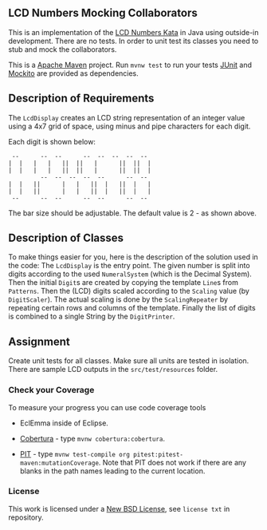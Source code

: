 ## LCD Numbers Mocking Collaborators ##

This is an implementation of the [LCD Numbers Kata](http://rubyquiz.com/quiz14.html) 
in Java using outside-in development. There are no tests. In order to unit test its 
classes you need to stub and mock the collaborators.

This is a [Apache Maven](https://maven.apache.org/) project.  Run `mvnw test` to 
run your tests [JUnit](http://junit.org/) and [Mockito](http://site.mockito.org/) 
are provided as dependencies.

## Description of Requirements ##

The `LcdDisplay` creates an LCD string representation of an integer value using a
4x7 grid of space, using minus and pipe characters for each digit.

Each digit is shown below:

     --      --  --      --  --  --  --  -- 
    |  |   |   |   ||  ||   |      ||  ||  |
    |  |   |   |   ||  ||   |      ||  ||  |
             --  --  --  --  --      --  -- 
    |  |   ||      |   |   ||  |   ||  |   |
    |  |   ||      |   |   ||  |   ||  |   |
     --      --  --      --  --      --  -- 

The bar size should be adjustable. The default value is 2 - as shown above.

## Description of Classes ##

To make things easier for you, here is the description of the solution used in the code:
The `LcdDisplay` is the entry point. The given number is split into digits according to the 
used `NumeralSystem` (which is the Decimal System). Then the initial `Digit`s are 
created by copying the template `Line`s from `Patterns`. Then the (LCD) digits scaled 
according to the `Scaling` value (by `DigitScaler`). The actual scaling is done by
the `ScalingRepeater` by repeating certain rows and columns of the template. Finally 
the list of digits is combined to a single String by the `DigitPrinter`.

## Assignment ##

Create unit tests for all classes.  Make sure all units are tested in isolation.
There are sample LCD outputs in the `src/test/resources` folder. 

### Check your Coverage ###

To measure your progress you can use code coverage tools 

* EclEmma inside of Eclipse.

* [Cobertura](http://cobertura.github.io/cobertura/) - type `mvnw cobertura:cobertura`.

* [PIT](http://pitest.org/) - type `mvnw test-compile org pitest:pitest-maven:mutationCoverage`.
  Note that PIT does not work if there are any blanks in the path names leading to the current location.

### License ###
This work is licensed under a [New BSD License](http://opensource.org/licenses/bsd-license.php), see `license txt` in repository.